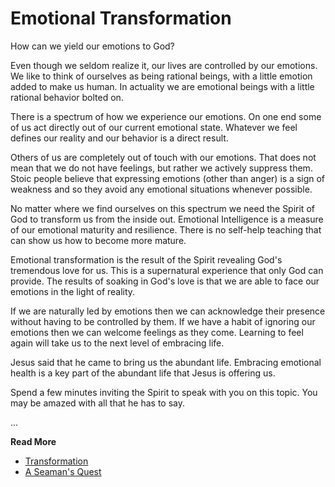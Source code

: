 # Emotional Transformation

How can we yield our emotions to God?

Even though we seldom realize it, our lives are controlled by our emotions. We
like to think of ourselves as being rational beings, with a little emotion added
to make us human. In actuality we are emotional beings with a little rational
behavior bolted on.

There is a spectrum of how we experience our emotions. On one end some of us act
directly out of our current emotional state. Whatever we feel defines our
reality and our behavior is a direct result.

Others of us are completely out of touch with our emotions. That does not mean
that we do not have feelings, but rather we actively suppress them. Stoic people
believe that expressing emotions (other than anger) is a sign of weakness and so
they avoid any emotional situations whenever possible.

No matter where we find ourselves on this spectrum we need the Spirit of God to
transform us from the inside out. Emotional Intelligence is a measure of our
emotional maturity and resilience. There is no self-help teaching that can show
us how to become more mature.

Emotional transformation is the result of the Spirit revealing God's tremendous
love for us. This is a supernatural experience that only God can provide. The
results of soaking in God's love is that we are able to face our emotions in the
light of reality.

If we are naturally led by emotions then we can acknowledge their presence
without having to be controlled by them. If we have a habit of ignoring our
emotions then we can welcome feelings as they come. Learning to feel again will
take us to the next level of embracing life.

Jesus said that he came to bring us the abundant life. Embracing emotional
health is a key part of the abundant life that Jesus is offering us.

Spend a few minutes inviting the Spirit to speak with you on this topic. You may
be amazed with all that he has to say.

...

**Read More**

* [Transformation](https://seamansguide.com/book/quest/Transformation.md)
* [A Seaman's Quest](https://seamansguide.com/book/quest)

